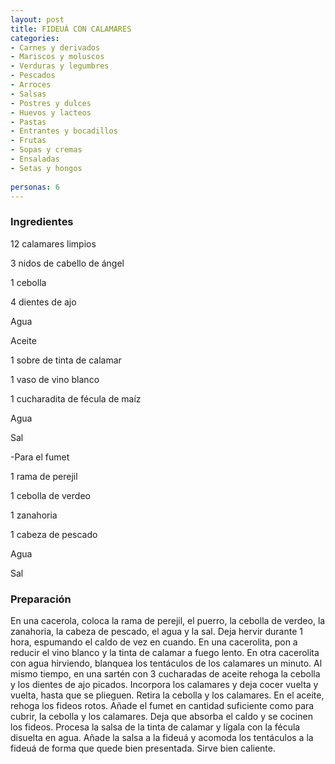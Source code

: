 ```yaml
---
layout: post
title: FIDEUÁ CON CALAMARES
categories:
- Carnes y derivados
- Mariscos y moluscos
- Verduras y legumbres
- Pescados
- Arroces
- Salsas
- Postres y dulces
- Huevos y lacteos
- Pastas
- Entrantes y bocadillos
- Frutas
- Sopas y cremas
- Ensaladas
- Setas y hongos
 
personas: 6 
---
```

<h3>Ingredientes</h3>
12 calamares limpios

3 nidos de cabello de ángel

1 cebolla

4 dientes de ajo

Agua

Aceite

1 sobre de tinta de calamar

1 vaso de vino blanco

1 cucharadita de fécula de maíz

Agua

Sal

-Para el fumet

1 rama de perejil

1 cebolla de verdeo

1 zanahoria

1 cabeza de pescado

Agua

Sal

<h3>Preparación</h3>
En una cacerola, coloca la rama de perejil, el puerro, la cebolla de verdeo, la zanahoria, la cabeza de pescado, el agua y la sal. Deja hervir durante 1 hora, espumando el caldo de vez en cuando. En una cacerolita, pon a reducir el vino blanco y la tinta de calamar a fuego lento. En otra cacerolita con agua hirviendo, blanquea los tentáculos de los calamares un minuto. Al mismo tiempo, en una sartén con 3 cucharadas de aceite rehoga la cebolla y los dientes de ajo picados. Incorpora los calamares y deja cocer vuelta y vuelta, hasta que se plieguen. Retira la cebolla y los calamares. En el aceite, rehoga los fideos rotos. Añade el fumet en cantidad suficiente como para cubrir, la cebolla y los calamares. Deja que absorba el caldo y se cocinen los fideos. Procesa la salsa de la tinta de calamar y lígala con la fécula disuelta en agua. Añade la salsa a la fideuá y acomoda los tentáculos a la fideuá de forma que quede bien presentada. Sirve bien caliente.

